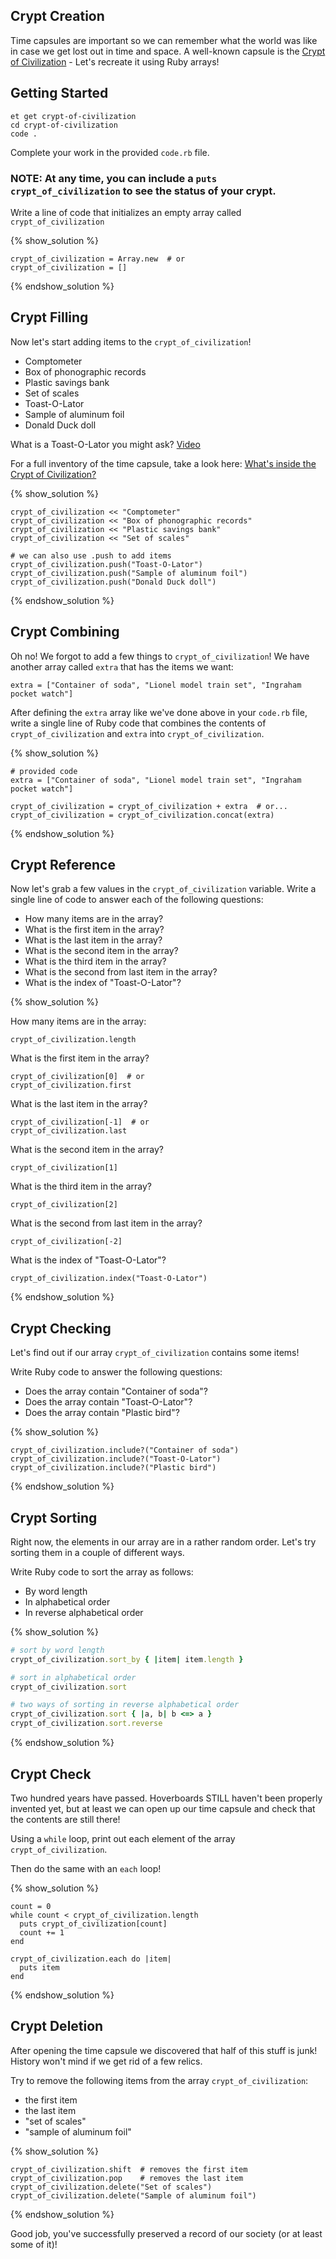## Crypt Creation

Time capsules are important so we can remember what the world was like in case we get lost out in time and space. A well-known capsule is the [Crypt of Civilization](http://en.wikipedia.org/wiki/Crypt_of_Civilization) - Let's recreate it using Ruby arrays!

## Getting Started

```no-highlight
et get crypt-of-civilization
cd crypt-of-civilization
code .
```

Complete your work in the provided `code.rb` file.

### NOTE: At any time, you can include a `puts crypt_of_civilization` to see the status of your crypt.

Write a line of code that initializes an empty array called
`crypt_of_civilization`

{% show_solution %}
```no-highlight
crypt_of_civilization = Array.new  # or
crypt_of_civilization = []
```
{% endshow_solution %}


## Crypt Filling

Now let's start adding items to the `crypt_of_civilization`!

* Comptometer
* Box of phonographic records
* Plastic savings bank
* Set of scales
* Toast-O-Lator
* Sample of aluminum foil
* Donald Duck doll

What is a Toast-O-Lator you might ask?
[Video](https://www.youtube.com/watch?v=eS6HfCN2eLQ)

For a full inventory of the time capsule, take a look here:
[What's inside the Crypt of Civilization?](http://crypt.oglethorpe.edu/inventory/)

{% show_solution %}
```no-highlight
crypt_of_civilization << "Comptometer"
crypt_of_civilization << "Box of phonographic records"
crypt_of_civilization << "Plastic savings bank"
crypt_of_civilization << "Set of scales"

# we can also use .push to add items
crypt_of_civilization.push("Toast-O-Lator")
crypt_of_civilization.push("Sample of aluminum foil")
crypt_of_civilization.push("Donald Duck doll")
```
{% endshow_solution %}

## Crypt Combining

Oh no! We forgot to add a few things to `crypt_of_civilization`! We have another
array called `extra` that has the items we want:

```no-highlight
extra = ["Container of soda", "Lionel model train set", "Ingraham pocket watch"]
```

After defining the `extra` array like we've done above in your `code.rb` file,
write a single line of Ruby code that combines the contents of
`crypt_of_civilization` and `extra` into `crypt_of_civilization`.

{% show_solution %}
```no-highlight
# provided code
extra = ["Container of soda", "Lionel model train set", "Ingraham pocket watch"]

crypt_of_civilization = crypt_of_civilization + extra  # or...
crypt_of_civilization = crypt_of_civilization.concat(extra)
```
{% endshow_solution %}

## Crypt Reference

Now let's grab a few values in the `crypt_of_civilization` variable.
Write a single line of code to answer each of the following questions:

* How many items are in the array?
* What is the first item in the array?
* What is the last item in the array?
* What is the second item in the array?
* What is the third item in the array?
* What is the second from last item in the array?
* What is the index of "Toast-O-Lator"?

{% show_solution %}

How many items are in the array:

```no-highlight
crypt_of_civilization.length
```

What is the first item in the array?

```no-highlight
crypt_of_civilization[0]  # or
crypt_of_civilization.first
```

What is the last item in the array?

```no-highlight
crypt_of_civilization[-1]  # or
crypt_of_civilization.last
```

What is the second item in the array?

```no-highlights
crypt_of_civilization[1]
```

What is the third item in the array?

```no-highlight
crypt_of_civilization[2]
```

What is the second from last item in the array?

```no-highlight
crypt_of_civilization[-2]
```

What is the index of "Toast-O-Lator"?

```no-highlight
crypt_of_civilization.index("Toast-O-Lator")
```

{% endshow_solution %}

## Crypt Checking

Let's find out if our array `crypt_of_civilization` contains some items!

Write Ruby code to answer the following questions:
* Does the array contain "Container of soda"?
* Does the array contain "Toast-O-Lator"?
* Does the array contain "Plastic bird"?

{% show_solution %}
```no-highlight
crypt_of_civilization.include?("Container of soda")
crypt_of_civilization.include?("Toast-O-Lator")
crypt_of_civilization.include?("Plastic bird")
```
{% endshow_solution %}

## Crypt Sorting

Right now, the elements in our array are in a rather random order. Let's try sorting them in a couple of different ways.

Write Ruby code to sort the array as follows:
* By word length
* In alphabetical order
* In reverse alphabetical order

{% show_solution %}
```ruby
# sort by word length
crypt_of_civilization.sort_by { |item| item.length }

# sort in alphabetical order
crypt_of_civilization.sort

# two ways of sorting in reverse alphabetical order
crypt_of_civilization.sort { |a, b| b <=> a }
crypt_of_civilization.sort.reverse
```
{% endshow_solution %}

## Crypt Check

Two hundred years have passed. Hoverboards STILL haven't been properly invented
yet, but at least we can open up our time capsule and check that the contents are still there!

Using a `while` loop, print out each element of the array `crypt_of_civilization`.

Then do the same with an `each` loop!

{% show_solution %}
```no-highlight
count = 0
while count < crypt_of_civilization.length
  puts crypt_of_civilization[count]
  count += 1
end

crypt_of_civilization.each do |item|
  puts item
end
```
{% endshow_solution %}

## Crypt Deletion

After opening the time capsule we discovered that half of this stuff is junk!
History won't mind if we get rid of a few relics.

Try to remove the following items from the array `crypt_of_civilization`:

* the first item
* the last item
* "set of scales"
* "sample of aluminum foil"

{% show_solution %}
```no-highlight
crypt_of_civilization.shift  # removes the first item
crypt_of_civilization.pop    # removes the last item
crypt_of_civilization.delete("Set of scales")
crypt_of_civilization.delete("Sample of aluminum foil")
```
{% endshow_solution %}

Good job, you've successfully preserved a record of our society (or at least some of it)!
